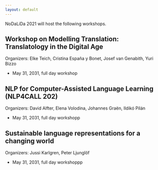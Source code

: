 ```yaml
---
layout: default
---
```


NoDaLiDa 2021 will host the following workshops.

## Workshop on Modelling Translation: Translatology in the Digital Age

Organizers: Elke Teich, Cristina España y Bonet, Josef van Genabith, Yuri Bizzo

* May 31, 2031, full day workshop
<!--* [Website](http://wiki.nlpl.eu/index.php/Community/workshop)-->

## NLP for Computer-Assisted Language Learning (NLP4CALL 202)

Organizers: David Alfter, Elena Volodina, Johannes Graën, Ildikó Pilán

* May 31, 2031, full day workshopp
<!--* [Website](https://spraakbanken.gu.se/eng/research-icall/8th-nlp4call)-->

## Sustainable language representations for a changing world

Organizers: Jussi Karlgren, Peter Ljunglöf

* May 31, 2031, full day workshoppp
<!--* [Website](http://wp.lancs.ac.uk/cfie/fnp2019/)-->
